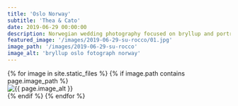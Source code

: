 ```yaml
---
title: 'Oslo Norway'
subtitle: 'Thea & Cato'
date: 2019-06-29 00:00:00
description: Norwegian wedding photography focused on bryllup and portrait photography. 
featured_image: '/images/2019-06-29-su-rocco/01.jpg'
image_path: '/images/2019-06-29-su-rocco'
image_alt: 'bryllup oslo fotograph norway'
---
```


<!-- > “Cherry blossoms, the symbolic flower of the spring.” -->

<!-- DO NOT EDIT BELOW -->
<div class="image-wrap" >
{% for image in site.static_files %}
    {% if image.path contains page.image_path %}
        <div class="image-wrap" >
        <img src="{{ site.baseurl }}{{ image.path }}" alt="{{ page.image_alt }}" />
        </div>
    {% endif %}
{% endfor %}
